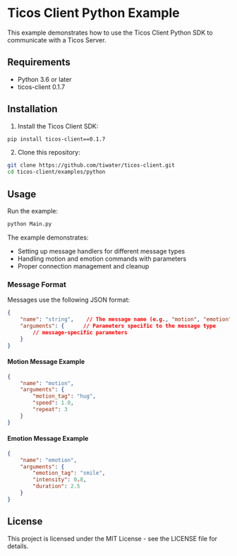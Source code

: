 # Ticos Client Python Example

This example demonstrates how to use the Ticos Client Python SDK to communicate with a Ticos Server.

## Requirements

- Python 3.6 or later
- ticos-client 0.1.7

## Installation

1. Install the Ticos Client SDK:
```bash
pip install ticos-client==0.1.7
```

2. Clone this repository:
```bash
git clone https://github.com/tiwater/ticos-client.git
cd ticos-client/examples/python
```

## Usage

Run the example:
```bash
python Main.py
```

The example demonstrates:
- Setting up message handlers for different message types
- Handling motion and emotion commands with parameters
- Proper connection management and cleanup

### Message Format

Messages use the following JSON format:

```json
{
    "name": "string",    // The message name (e.g., "motion", "emotion", "heartbeat")
    "arguments": {      // Parameters specific to the message type
        // message-specific parameters
    }
}
```

#### Motion Message Example

```json
{
    "name": "motion",
    "arguments": {
        "motion_tag": "hug",
        "speed": 1.0,
        "repeat": 3
    }
}
```

#### Emotion Message Example

```json
{
    "name": "emotion",
    "arguments": {
        "emotion_tag": "smile",
        "intensity": 0.8,
        "duration": 2.5
    }
}
```

## License

This project is licensed under the MIT License - see the LICENSE file for details.
